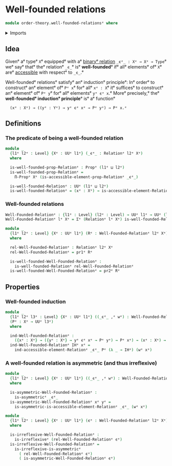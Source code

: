 # Well-founded relations

```agda
module order-theory.well-founded-relationsᵉ where
```

<details><summary>Imports</summary>

```agda
open import foundation.binary-relationsᵉ
open import foundation.dependent-pair-typesᵉ
open import foundation.propositionsᵉ
open import foundation.universe-levelsᵉ

open import order-theory.accessible-elements-relationsᵉ
```

</details>

## Idea

Givenᵉ aᵉ typeᵉ `X`ᵉ equippedᵉ with aᵉ
[binaryᵉ relation](foundation.binary-relations.mdᵉ) `_ϵᵉ_ : Xᵉ → Xᵉ → Type`ᵉ weᵉ sayᵉ
thatᵉ theᵉ relationᵉ `_ϵ_`ᵉ isᵉ **well-founded**ᵉ ifᵉ allᵉ elementsᵉ ofᵉ `X`ᵉ areᵉ
[accessible](order-theory.accessible-elements-relations.mdᵉ) with respectᵉ to
`_ϵ_`.ᵉ

Well-foundedᵉ relationsᵉ satisfyᵉ anᵉ inductionᵉ principleᵉ: Inᵉ orderᵉ to constructᵉ anᵉ
elementᵉ ofᵉ `Pᵉ x`ᵉ forᵉ allᵉ `xᵉ : X`ᵉ itᵉ sufficesᵉ to constructᵉ anᵉ elementᵉ ofᵉ `Pᵉ y`ᵉ
forᵉ allᵉ elementsᵉ `yᵉ ϵᵉ x`.ᵉ Moreᵉ precisely,ᵉ theᵉ **well-foundedᵉ inductionᵉ
principle**ᵉ isᵉ aᵉ functionᵉ

```text
  (xᵉ : Xᵉ) → ((yᵉ : Yᵉ) → yᵉ ϵᵉ xᵉ → Pᵉ yᵉ) → Pᵉ x.ᵉ
```

## Definitions

### The predicate of being a well-founded relation

```agda
module _
  {l1ᵉ l2ᵉ : Level} {Xᵉ : UUᵉ l1ᵉ} (_ϵᵉ_ : Relationᵉ l2ᵉ Xᵉ)
  where

  is-well-founded-prop-Relationᵉ : Propᵉ (l1ᵉ ⊔ l2ᵉ)
  is-well-founded-prop-Relationᵉ =
    Π-Propᵉ Xᵉ (is-accessible-element-prop-Relationᵉ _ϵᵉ_)

  is-well-founded-Relationᵉ : UUᵉ (l1ᵉ ⊔ l2ᵉ)
  is-well-founded-Relationᵉ = (xᵉ : Xᵉ) → is-accessible-element-Relationᵉ _ϵᵉ_ xᵉ
```

### Well-founded relations

```agda
Well-Founded-Relationᵉ : {l1ᵉ : Level} (l2ᵉ : Level) → UUᵉ l1ᵉ → UUᵉ (l1ᵉ ⊔ lsuc l2ᵉ)
Well-Founded-Relationᵉ lᵉ Xᵉ = Σᵉ (Relationᵉ lᵉ Xᵉ) is-well-founded-Relationᵉ

module _
  {l1ᵉ l2ᵉ : Level} {Xᵉ : UUᵉ l1ᵉ} (Rᵉ : Well-Founded-Relationᵉ l2ᵉ Xᵉ)
  where

  rel-Well-Founded-Relationᵉ : Relationᵉ l2ᵉ Xᵉ
  rel-Well-Founded-Relationᵉ = pr1ᵉ Rᵉ

  is-well-founded-Well-Founded-Relationᵉ :
    is-well-founded-Relationᵉ rel-Well-Founded-Relationᵉ
  is-well-founded-Well-Founded-Relationᵉ = pr2ᵉ Rᵉ
```

## Properties

### Well-founded induction

```agda
module _
  {l1ᵉ l2ᵉ l3ᵉ : Level} {Xᵉ : UUᵉ l1ᵉ} ((_ϵᵉ_ ,ᵉ wᵉ) : Well-Founded-Relationᵉ l2ᵉ Xᵉ)
  (Pᵉ : Xᵉ → UUᵉ l3ᵉ)
  where

  ind-Well-Founded-Relationᵉ :
    ({xᵉ : Xᵉ} → ({yᵉ : Xᵉ} → yᵉ ϵᵉ xᵉ → Pᵉ yᵉ) → Pᵉ xᵉ) → (xᵉ : Xᵉ) → Pᵉ xᵉ
  ind-Well-Founded-Relationᵉ IHᵉ xᵉ =
    ind-accessible-element-Relationᵉ _ϵᵉ_ Pᵉ (λ _ → IHᵉ) (wᵉ xᵉ)
```

### A well-founded relation is asymmetric (and thus irreflexive)

```agda
module _
  {l1ᵉ l2ᵉ : Level} {Xᵉ : UUᵉ l1ᵉ} ((_ϵᵉ_ ,ᵉ wᵉ) : Well-Founded-Relationᵉ l2ᵉ Xᵉ)
  where

  is-asymmetric-Well-Founded-Relationᵉ :
    is-asymmetricᵉ _ϵᵉ_
  is-asymmetric-Well-Founded-Relationᵉ xᵉ yᵉ =
    is-asymmetric-is-accessible-element-Relationᵉ _ϵᵉ_ (wᵉ xᵉ)

module _
  {l1ᵉ l2ᵉ : Level} {Xᵉ : UUᵉ l1ᵉ} (ϵᵉ : Well-Founded-Relationᵉ l2ᵉ Xᵉ)
  where

  is-irreflexive-Well-Founded-Relationᵉ :
    is-irreflexiveᵉ (rel-Well-Founded-Relationᵉ ϵᵉ)
  is-irreflexive-Well-Founded-Relationᵉ =
    is-irreflexive-is-asymmetricᵉ
      ( rel-Well-Founded-Relationᵉ ϵᵉ)
      ( is-asymmetric-Well-Founded-Relationᵉ ϵᵉ)
```